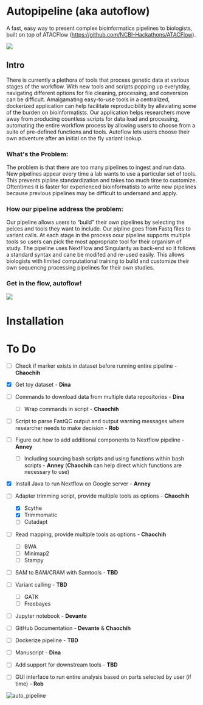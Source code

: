 # Autopipeline (aka autoflow)
A fast, easy way to present complex bioinformatics pipelines to biologists, built on top of ATACFlow (https://github.com/NCBI-Hackathons/ATACFlow).

![](https://raw.githubusercontent.com/NCBI-Hackathons/Autopipeline/master/images/AF.PNG)

## Intro
There is currently a plethora of tools that process genetic data at various stages of the workflow. With new tools and scripts popping up everytday, navigating different options for file cleaning, processing, and conversion can be difficult. Amalgamating easy-to-use tools in a centralized, dockerized application can help facilitate reproducibility by alleviating some of the burden on bioinformatists. Our application helps researchers move away from producing countless scripts for data load and processing, automating the entire workflow process by allowing users to choose from a suite of pre-defined functions and tools. Autoflow lets users choose their own adventure after an initial on the fly variant lookup. 

### What's the Problem: 
The problem is that there are too many pipelines to ingest and run data. New pipelines appear every time a lab wants to use a particular set of tools. This prevents pipline standardization and takes too much time to customize. Oftentimes it is faster for experienced bioinformatists to write new pipelines because previous pipelines may be difficult to undersand and apply.

### How our pipeline address the problem:
Our pipeline allows users to “build” their own pipelines by selecting the peices and tools they want to include. Our pipline goes from Fastq files to variant calls. At each stage in the process oour pipeline supports multiple tools so users can pick the most appropriate tool for their organism of study. The pipeline uses NextFlow and Singularity as back-end so it follows a standard syntax and cane be modifed and re-used easily. This allows biologists with limited computational training to bulld and customize their own sequencng processing pipelines for their own studies.

### Get in the flow, autoflow!

![](https://raw.githubusercontent.com/NCBI-Hackathons/Autopipeline/master/images/Flowchar_v2.png)

# Installation



# To Do
- [ ] Check if marker exists in dataset before running entire pipeline - **Chaochih**
- [x] Get toy dataset - **Dina**
- [ ] Commands to download data from multiple data repositories - **Dina**
    - [ ] Wrap commands in script - **Chaochih**
- [ ] Script to parse FastQC output and output warning messages where researcher needs to make decision - **Rob**
- [ ] Figure out how to add additional components to Nextflow pipeline - **Anney**
    - [ ] Including sourcing bash scripts and using functions within bash scripts - **Anney** (**Chaochih** can help direct which functions are necessary to use)
- [x] Install Java to run Nextflow on Google server - **Anney**
- [ ] Adapter trimming script, provide multiple tools as options - **Chaochih**
    - [x] Scythe
    - [x] Trimmomatic
    - [ ] Cutadapt
- [ ] Read mapping, provide multiple tools as options - **Chaochih**
    - [ ] BWA
    - [ ] Minimap2
    - [ ] Stampy
- [ ] SAM to BAM/CRAM with Samtools - **TBD**
- [ ] Variant calling - **TBD**
    - [ ] GATK
    - [ ] Freebayes
- [ ] Jupyter notebook - **Devante**
- [ ] GitHub Documentation - **Devante** & **Chaochih**
- [ ] Dockerize pipeline - **TBD**
- [ ] Manuscript - **Dina**
- [ ] Add support for downstream tools - **TBD**
- [ ] GUI interface to run entire analysis based on parts selected by user (if time) - **Rob**



![auto_pipeline](https://user-images.githubusercontent.com/29574436/43094530-38ad445e-8e81-11e8-8d79-653be0fcd6b7.png)
